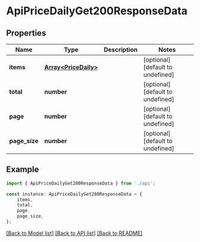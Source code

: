 # ApiPriceDailyGet200ResponseData


## Properties

Name | Type | Description | Notes
------------ | ------------- | ------------- | -------------
**items** | [**Array&lt;PriceDaily&gt;**](PriceDaily.md) |  | [optional] [default to undefined]
**total** | **number** |  | [optional] [default to undefined]
**page** | **number** |  | [optional] [default to undefined]
**page_size** | **number** |  | [optional] [default to undefined]

## Example

```typescript
import { ApiPriceDailyGet200ResponseData } from './api';

const instance: ApiPriceDailyGet200ResponseData = {
    items,
    total,
    page,
    page_size,
};
```

[[Back to Model list]](../README.md#documentation-for-models) [[Back to API list]](../README.md#documentation-for-api-endpoints) [[Back to README]](../README.md)
